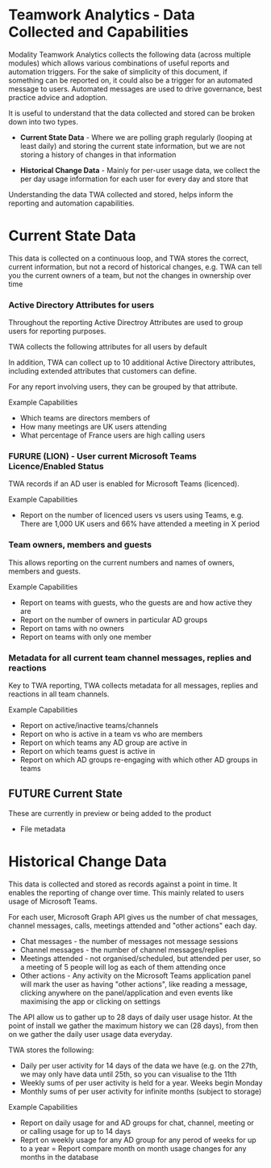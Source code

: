 # Teamwork Analytics - Data Collected and Capabilities

Modality Teamwork Analytics collects the following data (across multiple modules) which allows various combinations of useful reports and automation triggers. For the sake of simplicity of this document, if something can be reported on, it could also be a trigger for an automated message to users. Automated messages are used to drive governance, best practice advice and adoption.

It is useful to understand that the data collected and stored can be broken down into two types.

- **Current State Data** - Where we are polling graph regularly (looping at least daily) and storing the current state information, but we are not storing a history of changes in that information

- **Historical Change Data** - Mainly for per-user usage data, we collect the per day usage information for each user for every day and store that 

Understanding the data TWA collected and stored, helps inform the reporting and automation capabilities.


# Current State Data

This data is collected on a continuous loop, and TWA stores the correct, current information, but not a record of historical changes, e.g. TWA can tell you the current owners of a team, but not the changes in ownership over time

### Active Directory Attributes for users

Throughout the reporting Active Directroy Attributes are used to group users for reporting purposes. 

TWA collects the following attributes for all users by default

In addition, TWA can collect up to 10 additional Active Directory attributes, including extended attributes that customers can define.

For any report involving users, they can be grouped by that attribute.

Example Capabilities
- Which teams are directors members of
- How many meetings are UK users attending
- What percentage of France users are high calling users

### FURURE (LION) - User current Microsoft Teams Licence/Enabled Status

TWA records if an AD user is enabled for Microsoft Teams (licenced).

Example Capabilities
- Report on the number of licenced users vs users using Teams, e.g. There are 1,000 UK users and 66% have attended a meeting in X period

### Team owners, members and guests

This allows reporting on the current numbers and names of owners, members and guests.

Example Capabilities
- Report on teams with guests, who the guests are and how active they are
- Report on the number of owners in particular AD groups
- Report on tams with no owners
- Report on teams with only one member


### Metadata for all current team channel messages, replies and reactions

Key to TWA reporting, TWA collects metadata for all messages, replies and reactions in all team channels.

Example Capabilities
- Report on active/inactive teams/channels
- Report on who is active in a team vs who are members
- Report on which teams any AD group are active in
- Report on which teams guest is active in
- Report on which AD groups re-engaging with which other AD groups in teams

## FUTURE Current State

These are currently in preview or being added to the product
- File metadata


# Historical Change Data

This data is collected and stored as records against a point in time. It enables the reporting of change over time. This mainly related to users usage of Microsoft Teams.

For each user, Microsoft Graph API gives us the number of chat messages, channel messages, calls, meetings attended and "other actions" each day.

- Chat messages - the number of messages not message sessions
- Channel messages - the number of channel messages/replies
- Meetings attended - not organised/scheduled, but attended per user, so a meeting of 5 people will log as each of them attending once
- Other actions -  Any activity on the Microsoft Teams application panel will mark the user as having "other actions", like reading a message, clicking anywhere on the panel/application and even events like maximising the app or clicking on settings

The API allow us to gather up to 28 days of daily user usage histor. At the point of install we gather the maximum history we can (28 days), from then on we gather the daily user usage data everyday.
	
TWA stores the following:
- Daily per user activity for 14 days of the data we have (e.g. on the 27th, we may only have data until 25th, so you can visualise to the 11th
- Weekly sums of per user activity is held for a year. Weeks begin Monday
- Monthly sums of per user activity for infinite months (subject to storage) 

Example Capabilities
- Report on daily usage for and AD groups for chat, channel, meeting or or calling usage for up to 14 days
- Reprt on weekly usage for any AD group for any perod of weeks for up to a year
= Report compare month on month usage changes for any months in the database


